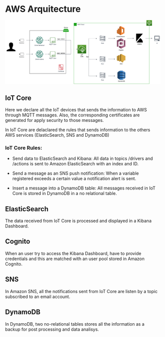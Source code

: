 # AWS Arquitecture

![AWS Arquitecture](https://github.com/incluit/OpenVino-Driver-Management/blob/master/AWS/DriverManagement.png)

## IoT Core

Here we declare all the IoT devices that sends the information to AWS through MQTT messages. Also, the corresponding certificates are generated for apply security to those messages. 

In IoT Core are delaclared the rules that sends information to the others AWS services (ElasticSearch, SNS and DynamoDB)

### IoT Core Rules:

- Send data to ElasticSearch and Kibana: All data in topics /drivers and /actions is sent to Amazon ElasticSearch with an index and ID.
    
- Send a message as an SNS push notification: When a variable registered exceeds a certain value a notification alert is sent.
   
- Insert a message into a DynamoDB table: All messages received in IoT Core is stored in DynamoDB in a no relational table.

## ElasticSearch

The data received from IoT Core is processed and displayed in a Kibana Dashboard.

## Cognito

When an user try to access the Kibana Dashboard, have to provide credentials and this are matched with an user pool stored in Amazon Cognito.

## SNS

In Amazon SNS, all the notifications sent from IoT Core are listen by a topic subscribed to an email account.

## DynamoDB

In DynamoDB, two no-relational tables stores all the information as a backup for post processing and data analisys.